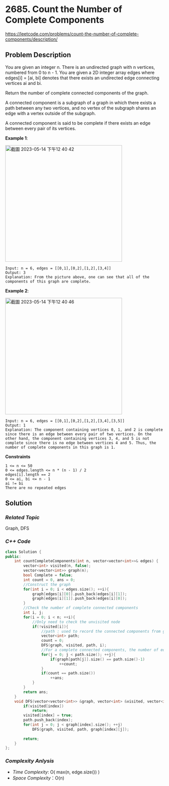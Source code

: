 # 2685. Count the Number of Complete Components
https://leetcode.com/problems/count-the-number-of-complete-components/description/

## Problem Description

You are given an integer n. There is an undirected graph with n vertices, numbered from 0 to n - 1. You are given a 2D integer array edges where edges[i] = [ai, bi] denotes that there exists an undirected edge connecting vertices ai and bi.

Return the number of complete connected components of the graph.

A connected component is a subgraph of a graph in which there exists a path between any two vertices, and no vertex of the subgraph shares an edge with a vertex outside of the subgraph.

A connected component is said to be complete if there exists an edge between every pair of its vertices.


**Example 1**:

<img width="371" alt="截圖 2023-05-14 下午12 40 42" src="https://github.com/Eddiecc06/LeetCode/assets/18256877/69d631fb-f05e-41b3-933d-821154d12777">

```
Input: n = 6, edges = [[0,1],[0,2],[1,2],[3,4]]
Output: 3
Explanation: From the picture above, one can see that all of the components of this graph are complete.
```
**Example 2**:

<img width="371" alt="截圖 2023-05-14 下午12 40 46" src="https://github.com/Eddiecc06/LeetCode/assets/18256877/a45d01cd-05fc-46e8-a028-36faef4d272b">

```
Input: n = 6, edges = [[0,1],[0,2],[1,2],[3,4],[3,5]]
Output: 1
Explanation: The component containing vertices 0, 1, and 2 is complete since there is an edge between every pair of two vertices. On the other hand, the component containing vertices 3, 4, and 5 is not complete since there is no edge between vertices 4 and 5. Thus, the number of complete components in this graph is 1.
```

**Constraints**
```
1 <= n <= 50
0 <= edges.length <= n * (n - 1) / 2
edges[i].length == 2
0 <= ai, bi <= n - 1
ai != bi
There are no repeated edges
```

## Solution

### _Related Topic_
   Graph, DFS

### _C++ Code_
```cpp
class Solution {
public:
    int countCompleteComponents(int n, vector<vector<int>>& edges) {
        vector<int> visited(n, false);
        vector<vector<int>> graph(n);
        bool Complete = false;
        int count = 0, ans = 0;
        //Construct the graph
        for(int i = 0; i < edges.size(); ++i){
            graph[edges[i][0]].push_back(edges[i][1]);
            graph[edges[i][1]].push_back(edges[i][0]);
        }
        //Check the number of complete connected components
        int i, j;
        for(i = 0; i < n; ++i){
            //Only need to check the unvisited node
            if(!visited[i]){
                //path : used to record the connected components from graph
                vector<int> path;
                count = 0;
                DFS(graph, visited, path, i);
                //For a complete connected components, the number of edges must be equal to the number of connected components
                for(j = 0; j < path.size(); ++j){
                    if(graph[path[j]].size() == path.size()-1)
                        ++count;
                }
                if(count == path.size())
                    ++ans;
            }
        }
        return ans;
    }
    void DFS(vector<vector<int>> &graph, vector<int> &visited, vector<int> &path, int index){
        if(visited[index])
            return;
        visited[index] = true;
        path.push_back(index);
        for(int j = 0; j < graph[index].size(); ++j)
            DFS(graph, visited, path, graph[index][j]);
        
        return;
    }
};
```

### _Complexity Anlysis_
- _Time Complexity_: O( max(n, edge.size()) )
- _Space Complexity_：O(n)
